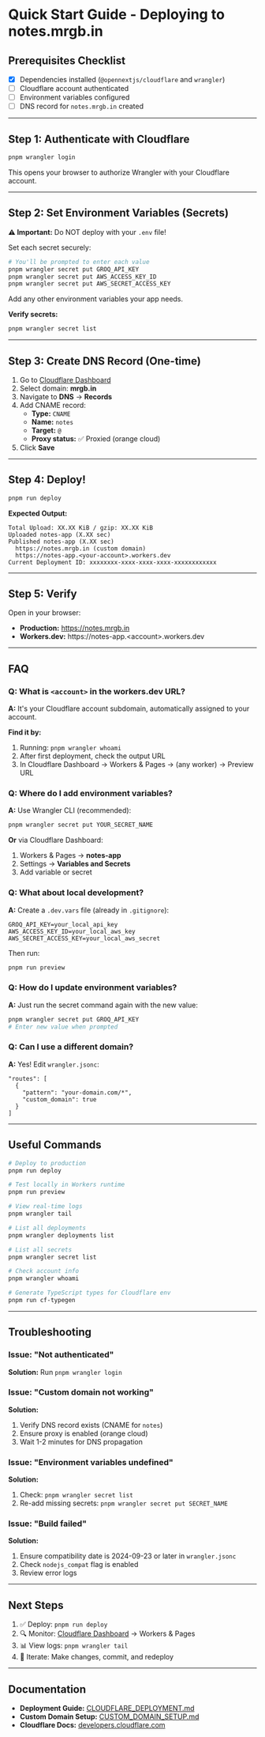 # Quick Start Guide - Deploying to notes.mrgb.in

## Prerequisites Checklist

- [x] Dependencies installed (`@opennextjs/cloudflare` and `wrangler`)
- [ ] Cloudflare account authenticated
- [ ] Environment variables configured
- [ ] DNS record for `notes.mrgb.in` created

---

## Step 1: Authenticate with Cloudflare

```bash
pnpm wrangler login
```

This opens your browser to authorize Wrangler with your Cloudflare account.

---

## Step 2: Set Environment Variables (Secrets)

**⚠️ Important:** Do NOT deploy with your `.env` file!

Set each secret securely:

```bash
# You'll be prompted to enter each value
pnpm wrangler secret put GROQ_API_KEY
pnpm wrangler secret put AWS_ACCESS_KEY_ID
pnpm wrangler secret put AWS_SECRET_ACCESS_KEY
```

Add any other environment variables your app needs.

**Verify secrets:**
```bash
pnpm wrangler secret list
```

---

## Step 3: Create DNS Record (One-time)

1. Go to [Cloudflare Dashboard](https://dash.cloudflare.com)
2. Select domain: **mrgb.in**
3. Navigate to **DNS** → **Records**
4. Add CNAME record:
   - **Type:** `CNAME`
   - **Name:** `notes`
   - **Target:** `@`
   - **Proxy status:** ✅ Proxied (orange cloud)
5. Click **Save**

---

## Step 4: Deploy!

```bash
pnpm run deploy
```

**Expected Output:**
```
Total Upload: XX.XX KiB / gzip: XX.XX KiB
Uploaded notes-app (X.XX sec)
Published notes-app (X.XX sec)
  https://notes.mrgb.in (custom domain)
  https://notes-app.<your-account>.workers.dev
Current Deployment ID: xxxxxxxx-xxxx-xxxx-xxxx-xxxxxxxxxxxx
```

---

## Step 5: Verify

Open in your browser:
- **Production:** https://notes.mrgb.in
- **Workers.dev:** https://notes-app.\<account\>.workers.dev

---

## FAQ

### Q: What is `<account>` in the workers.dev URL?

**A:** It's your Cloudflare account subdomain, automatically assigned to your account.

**Find it by:**
1. Running: `pnpm wrangler whoami`
2. After first deployment, check the output URL
3. In Cloudflare Dashboard → Workers & Pages → (any worker) → Preview URL

### Q: Where do I add environment variables?

**A:** Use Wrangler CLI (recommended):
```bash
pnpm wrangler secret put YOUR_SECRET_NAME
```

**Or** via Cloudflare Dashboard:
1. Workers & Pages → **notes-app**
2. Settings → **Variables and Secrets**
3. Add variable or secret

### Q: What about local development?

**A:** Create a `.dev.vars` file (already in `.gitignore`):
```
GROQ_API_KEY=your_local_api_key
AWS_ACCESS_KEY_ID=your_local_aws_key
AWS_SECRET_ACCESS_KEY=your_local_aws_secret
```

Then run:
```bash
pnpm run preview
```

### Q: How do I update environment variables?

**A:** Just run the secret command again with the new value:
```bash
pnpm wrangler secret put GROQ_API_KEY
# Enter new value when prompted
```

### Q: Can I use a different domain?

**A:** Yes! Edit `wrangler.jsonc`:
```jsonc
"routes": [
  {
    "pattern": "your-domain.com/*",
    "custom_domain": true
  }
]
```

---

## Useful Commands

```bash
# Deploy to production
pnpm run deploy

# Test locally in Workers runtime
pnpm run preview

# View real-time logs
pnpm wrangler tail

# List all deployments
pnpm wrangler deployments list

# List all secrets
pnpm wrangler secret list

# Check account info
pnpm wrangler whoami

# Generate TypeScript types for Cloudflare env
pnpm run cf-typegen
```

---

## Troubleshooting

### Issue: "Not authenticated"
**Solution:** Run `pnpm wrangler login`

### Issue: "Custom domain not working"
**Solution:**
1. Verify DNS record exists (CNAME for `notes`)
2. Ensure proxy is enabled (orange cloud)
3. Wait 1-2 minutes for DNS propagation

### Issue: "Environment variables undefined"
**Solution:**
1. Check: `pnpm wrangler secret list`
2. Re-add missing secrets: `pnpm wrangler secret put SECRET_NAME`

### Issue: "Build failed"
**Solution:**
1. Ensure compatibility date is 2024-09-23 or later in `wrangler.jsonc`
2. Check `nodejs_compat` flag is enabled
3. Review error logs

---

## Next Steps

1. ✅ Deploy: `pnpm run deploy`
2. 🔍 Monitor: [Cloudflare Dashboard](https://dash.cloudflare.com) → Workers & Pages
3. 📊 View logs: `pnpm wrangler tail`
4. 🚀 Iterate: Make changes, commit, and redeploy

---

## Documentation

- **Deployment Guide:** [CLOUDFLARE_DEPLOYMENT.md](./CLOUDFLARE_DEPLOYMENT.md)
- **Custom Domain Setup:** [CUSTOM_DOMAIN_SETUP.md](./CUSTOM_DOMAIN_SETUP.md)
- **Cloudflare Docs:** [developers.cloudflare.com](https://developers.cloudflare.com/workers/)
